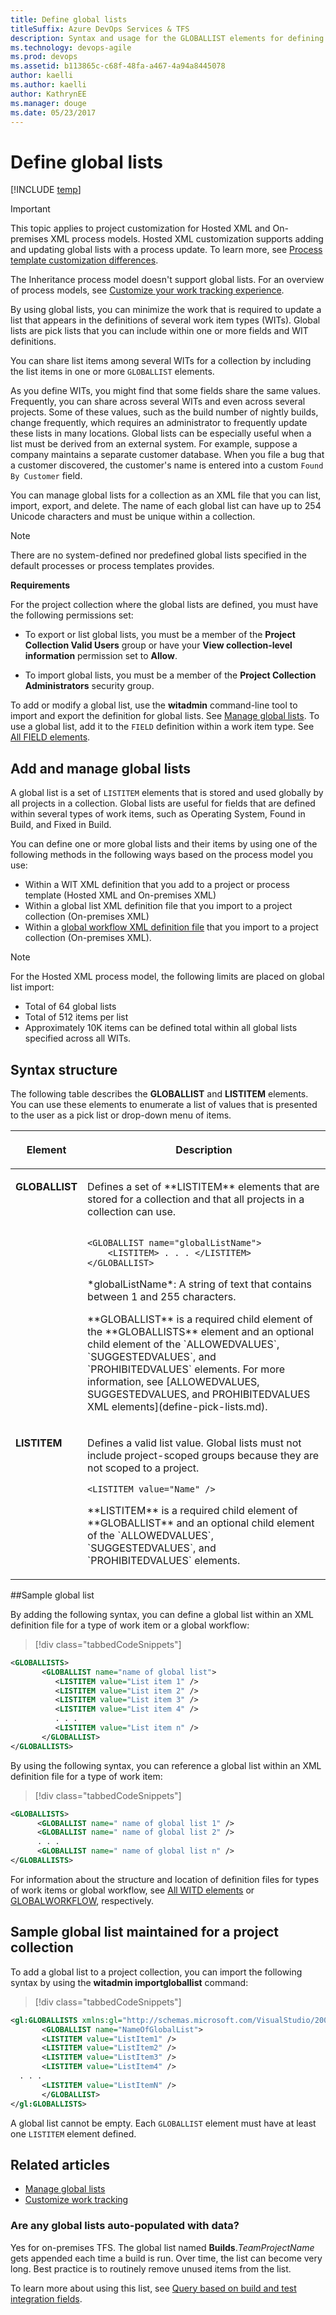 ```yaml
---
title: Define global lists 
titleSuffix: Azure DevOps Services & TFS
description: Syntax and usage for the GLOBALLIST elements for defining pick lists used across several projects and work item types  
ms.technology: devops-agile
ms.prod: devops
ms.assetid: b113865c-c68f-48fa-a467-4a94a8445078
author: kaelli
ms.author: kaelliauthor: KathrynEE
ms.manager: douge
ms.date: 05/23/2017
---
```



# Define global lists  

[!INCLUDE [temp](../../_shared/customization-phase-0-and-1-plus-version-header.md)]

> [!IMPORTANT]  
>This topic applies to project customization for Hosted XML and On-premises XML process models. Hosted XML customization supports adding and updating global lists with a process update. To learn more, see [Process template customization differences](../../organizations/settings/work/import-process/differences.md).
>
>The Inheritance process model doesn't support global lists. For an overview of process models, see [Customize your work tracking experience](../customize-work.md).  

By using global lists, you can minimize the work that is required to update a list that appears in the definitions of several work item types (WITs). Global lists are pick lists that you can include within one or more fields and WIT definitions. 

You can share list items among several WITs for a collection by including the list items in one or more `GLOBALLIST` elements.  
  
 As you define WITs, you might find that some fields share the same values. Frequently, you can share across several WITs and even across several projects. Some of these values, such as the build number of nightly builds, change frequently, which requires an administrator to frequently update these lists in many locations. Global lists can be especially useful when a list must be derived from an external system. For example, suppose a company maintains a separate customer database. When you file a bug that a customer discovered, the customer's name is entered into a custom `Found By Customer` field.  
  
 You can manage global lists for a collection as an XML file that you can list, import, export, and delete. The name of each global list can have up to 254 Unicode characters and must be unique within a collection.  
  
> [!NOTE]    
>There are no system-defined nor predefined global lists specified in the default processes or process templates provides.  
  
**Requirements**  
  
For the project collection where the global lists are defined, you must have the following permissions set:  
  
- To export or list global lists, you must be a member of the **Project Collection Valid Users** group or have your **View collection-level information** permission set to **Allow**.  
  
- To import global lists, you must be a member of the **Project  Collection Administrators** security group.  
   
To add or modify a global list, use the **witadmin** command-line tool to import and export the definition for global lists. See [Manage global lists](../witadmin/manage-global-lists-for-work-item-types.md). To use a global list, add it to the `FIELD` definition within a work item type. See [All FIELD elements](field-definition-element-reference.md).  

<a name="add-manage"></a>   
##  Add and manage global lists  

A global list is a set of `LISTITEM` elements that is stored and used globally by all projects in a collection. Global lists are useful for fields that are defined within several types of work items, such as Operating System, Found in Build, and Fixed in Build.  

You can define one or more global lists and their items by using one of the following methods in the following ways based on the process model you use:
- Within a WIT XML definition that you add to a project or process template (Hosted XML and On-premises XML)
- Within a global list XML definition file that you import to a project collection (On-premises XML)
- Within a [global workflow XML definition file](global-workflow-xml-element-reference.md) that you import to a project collection (On-premises XML). 
 
  
> [!NOTE]    
>For the Hosted XML process model, the following limits are placed on global list import: 
>- Total of 64 global lists
>- Total of 512 items per list
>- Approximately 10K items can be defined total within all global lists specified across all WITs. 


<a name="SyntaxDefine"></a> 

## Syntax structure  

The following table describes the **GLOBALLIST** and **LISTITEM** elements. You can use these elements to enumerate a list of values that is presented to the user as a pick list or drop-down menu of items.  
  
<table width="80%">
<thead>
<tr>
<th width="15%"><p>Element</p></th>
<th width="95%"><p>Description</p></th>
</tr>
</thead>
<tbody valign="top">
<tr>
<td><p><strong>GLOBALLIST</strong></p></td>
<td><p>Defines a set of **LISTITEM** elements that are stored for a collection and that all projects in a collection can use.</p>

<code>
&#60;GLOBALLIST name="globalListName"&#62;  
	&#60;LISTITEM&#62; . . . &#60;/LISTITEM&#62;  
&#60;/GLOBALLIST&#62;  
</code>

<p>*globalListName*: A string of text that contains between 1 and 255 characters.</p>
<p>**GLOBALLIST** is a required child element of the **GLOBALLISTS** element and an optional child element of the `ALLOWEDVALUES`, `SUGGESTEDVALUES`, and `PROHIBITEDVALUES` elements. For more information, see [ALLOWEDVALUES, SUGGESTEDVALUES, and PROHIBITEDVALUES XML elements](define-pick-lists.md).</p>

</td>
</tr>
<tr>
<td><p><strong>LISTITEM</strong></p></td>
<td><p>Defines a valid list value. Global lists must not include project-scoped groups because they are not scoped to a project.</p>

<code>&#60;LISTITEM value="Name" /&#62;
</code>

<p>**LISTITEM** is a required child element of **GLOBALLIST** and an optional child element of the `ALLOWEDVALUES`, `SUGGESTEDVALUES`, and `PROHIBITEDVALUES` elements.</p>

</td>
</tr>
</tbody>
</table>
  
<a name="SyntaxWITD"></a> 

##Sample global list  

 By adding the following syntax, you can define a global list within an XML definition file for a type of work item or a global workflow:  
  
> [!div class="tabbedCodeSnippets"]
```XML 
<GLOBALLISTS>  
       <GLOBALLIST name="name of global list">  
          <LISTITEM value="List item 1" />  
          <LISTITEM value="List item 2" />  
          <LISTITEM value="List item 3" />  
          <LISTITEM value="List item 4" />  
          . . .  
          <LISTITEM value="List item n" />  
       </GLOBALLIST>  
</GLOBALLISTS>  
```  
  
 By using the following syntax, you can reference a global list within an XML definition file for a type of work item:  
  
> [!div class="tabbedCodeSnippets"]
```XML 
<GLOBALLISTS>  
      <GLOBALLIST name=" name of global list 1" />  
      <GLOBALLIST name=" name of global list 2" />  
      . . .  
      <GLOBALLIST name=" name of global list n" />  
</GLOBALLISTS>  
```  

For information about the structure and location of definition files for types of work items or global workflow, see [All WITD elements](all-witd-xml-elements-reference.md) or [GLOBALWORKFLOW](global-workflow-xml-element-reference.md), respectively.  

<a name="project-collection"></a>   
## Sample global list maintained for a project collection  

To add a global list to a project collection, you can import the following syntax by using the **witadmin importgloballist** command:  
  
> [!div class="tabbedCodeSnippets"]
```XML 
<gl:GLOBALLISTS xmlns:gl="http://schemas.microsoft.com/VisualStudio/2008/workitemtracking/globallists">  
       <GLOBALLIST name="NameOfGlobalList">  
       <LISTITEM value="ListItem1" />  
       <LISTITEM value="ListItem2" />  
       <LISTITEM value="ListItem3" />  
       <LISTITEM value="ListItem4" />  
  . . .  
       <LISTITEM value="ListItemN" />  
       </GLOBALLIST>  
</gl:GLOBALLISTS>  
```  
  
 A global list cannot be empty. Each `GLOBALLIST` element must have at least one `LISTITEM` element defined.  
  
## Related articles

- [Manage global lists](../witadmin/manage-global-lists-for-work-item-types.md)   
- [Customize work tracking](../customize-work.md)

### Are any global lists auto-populated with data?  
Yes for on-premises TFS. The global list named **Builds**.*TeamProjectName* gets appended each time a build is run. Over time, the list can become very long. Best practice is to routinely remove unused items from the list.  
  
To learn more about using this list, see [Query based on build and test integration fields](../../boards/queries/build-test-integration.md).  
  

